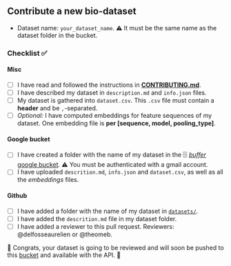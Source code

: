 ## Contribute a new bio-dataset
- Dataset name: `your_dataset_name`.
:warning: It must be the same name as the dataset folder in the bucket.

### Checklist :white_check_mark:

#### Misc
- [ ] I have read and followed the instructions in **[CONTRIBUTING.md](../../CONTRIBUTING.md)**.
- [ ] I have described my dataset in `description.md` and `info.json` files.
- [ ] My dataset is gathered into `dataset.csv`. This `.csv` file must contain a **header** and be `,`-separated.
- [ ] _Optional:_ I have computed embeddings for feature sequences of my dataset. One embedding file is **per [sequence, model, pooling_type]**.

#### Google bucket
- [ ] I have created a folder with the name of my dataset in the :file_cabinet: [_buffer_ google bucket](https://console.cloud.google.com/storage/browser/deepchain-datasets-buffer). :warning: You must be authenticated with a gmail account.
- [ ] I have uploaded `descrition.md`, `info.json` and `dataset.csv`, as well as all the _embeddings_ files.

#### Github
- [ ] I have added a folder with the name of my dataset in [`datasets/`](../../datasets).
- [ ] I have added the `descrition.md` file in my dataset folder.
- [ ] I have added a reviewer to this pull request. Reviewers: @delfosseaurelien or @theomeb.

:tada: Congrats, your dataset is going to be reviewed and will soon be pushed to this [bucket](https://console.cloud.google.com/storage/browser/deepchain-datasets-public) and available with the API. :rocket:
